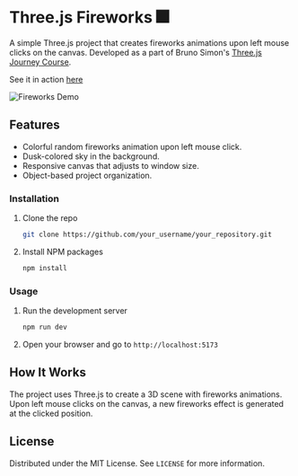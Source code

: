 # Three.js Fireworks 🎆

A simple Three.js project that creates fireworks animations upon left mouse clicks on the canvas. Developed as a part of Bruno Simon's [Three.js Journey Course](https://threejs-journey.com/).


See it in action [here](https://nothingnothings.github.io/threejs-fireworks/) 

![Fireworks Demo](/screenshots/fireworks.gif)

## Features

- Colorful random fireworks animation upon left mouse click.
- Dusk-colored sky in the background.
- Responsive canvas that adjusts to window size.
- Object-based project organization.


### Installation

1. Clone the repo
   ```sh
   git clone https://github.com/your_username/your_repository.git
   ```
2. Install NPM packages
   ```sh
   npm install
   ```

### Usage

1. Run the development server
   ```sh
   npm run dev
   ```

2. Open your browser and go to `http://localhost:5173`


## How It Works

The project uses Three.js to create a 3D scene with fireworks animations. Upon left mouse clicks on the canvas, a new fireworks effect is generated at the clicked position.

## License

Distributed under the MIT License. See `LICENSE` for more information.
